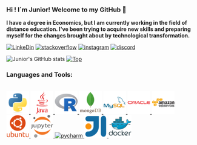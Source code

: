 ###  Hi ! I´m Junior! Welcome to my GitHub 👋

**I have a degree in Economics, but I am currently working in the field of distance education. I've been trying to acquire new skills and preparing myself for the changes brought about by technological transformation.**




[![LinkeDin](https://img.shields.io/badge/LinkedIn-0077B5?style=for-the-badge&logo=linkedin&logoColor=white)](https://www.linkedin.com/in/juniorfernandes27/) [![stackoverflow](https://img.shields.io/badge/Stack_Overflow-FE7A16?style=for-the-badge&logo=stack-overflow&logoColor=white)](https://pt.stackoverflow.com/users/172448/junior-fernandes) [![instagram](https://img.shields.io/badge/Instagram-E4405F?style=for-the-badge&logo=instagram&logoColor=white)](https://www.instagram.com/junior.fernandes.7509/) [![discord](https://img.shields.io/badge/Discord-7289DA?style=for-the-badge&logo=discord&logoColor=white)](https://discord.com/channels/junior27max#3375)



![Junior's GitHub stats](https://github-readme-stats.vercel.app/api?username=Jun27-max&show_icons=true&theme=dracula) [![Top](https://github-readme-stats.vercel.app/api/top-langs/?username=Jun27-max&layout=compact&theme=dracula)](https://github.com/Jun27-max?tab=repositories&q=&type=&language=&sort=)


### Languages and Tools:
<div style="display: inline_block"><br/>
    <a href="https://www.python.org/" target="_blank"> 
    <img src="https://github.com/devicons/devicon/blob/master/icons/python/python-original.svg" alt="python" width="60" height="60"/>    
    <a href="https://www.oracle.com/java/technologies/javase-documentation.html" target="_blank"> 
    <img src="https://github.com/devicons/devicon/blob/master/icons/java/java-plain-wordmark.svg" alt="java" width="60" height="60"/>     
    <a href="https://cran.r-project.org/" target="_blank"> 
    <img src="https://github.com/devicons/devicon/blob/master/icons/r/r-original.svg" alt="r" width="60" height="60"/>
    <a href="https://www.mongodb.com/" target="_blank"> 
    <img src="https://github.com/devicons/devicon/blob/master/icons/mongodb/mongodb-original-wordmark.svg" alt="mongo" width="60" height="60"/>
    <a href="https://www.mysql.com/" target="_blank"> 
    <img src="https://github.com/devicons/devicon/blob/master/icons/mysql/mysql-original-wordmark.svg" alt="mysql" width="60" height="60"/>
    <a href="https://www.oracle.com/br/database/technologies/appdev/plsql.html" target="_blank"> 
    <img src="https://github.com/devicons/devicon/blob/master/icons/oracle/oracle-original.svg" alt="oracle" width="60" height="60"/>
    <a href="https://aws.amazon.com/pt/?nc2=h_lg" target="_blank"> 
    <img src="https://github.com/devicons/devicon/blob/master/icons/amazonwebservices/amazonwebservices-original-wordmark.svg" alt="aws" width="60" height="60"/>
    <a href="https://ubuntu.com/download" target="_blank"> 
    <img src="https://github.com/devicons/devicon/blob/master/icons/ubuntu/ubuntu-plain-wordmark.svg" alt="ubuntu" width="60" height="60"/>
    <a href="https://www.anaconda.com/" target="_blank"> 
    <img src="https://github.com/devicons/devicon/blob/master/icons/jupyter/jupyter-original-wordmark.svg" alt="jupyter" width="60" height="60"/>
    <a href="https://www.jetbrains.com/pt-br/pycharm/download/#section=windows" target="_blank"> 
    <img src="https://upload.wikimedia.org/wikipedia/commons/thumb/1/1d/PyCharm_Icon.svg/2048px-PyCharm_Icon.svg.png" alt="pycharm" width="60" height="60"/>
    <a href="https://www.jetbrains.com/pt-br/idea/" target="_blank"> 
    <img src="https://github.com/devicons/devicon/blob/master/icons/intellij/intellij-original.svg" alt="intellij" width="60" height="60"/>
    <a href="https://www.docker.com/" target="_blank"> 
    <img src="https://github.com/devicons/devicon/blob/master/icons/docker/docker-original-wordmark.svg" alt="docker" width="60" height="60"/>









